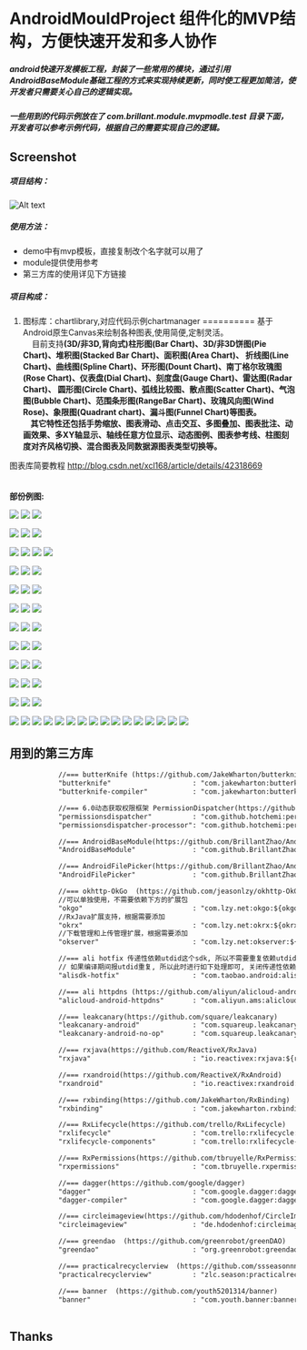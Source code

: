 # AndroidMouldProject 组件化的MVP结构，方便快速开发和多人协作

##### android快速开发模板工程，封装了一些常用的模块，通过引用AndroidBaseModule基础工程的方式来实现持续更新，同时使工程更加简洁，使开发者只需要关心自己的逻辑实现。
##### 一些用到的代码示例放在了 com.brillant.module.mvpmodle.test 目录下面，开发者可以参考示例代码，根据自己的需要实现自己的逻辑。

## Screenshot

##### 项目结构：
![Alt text](https://github.com/BrillantZhao/AndroidMouldProject2/blob/master/images/app_struct.png)

##### 使用方法：
- demo中有mvp模板，直接复制改个名字就可以用了
- module提供使用参考
- 第三方库的使用详见下方链接

##### 项目构成：
1. 图标库：chartlibrary,对应代码示例chartmanager
==========
 基于Android原生Canvas来绘制各种图表,使用简便,定制灵活。<br/>
 &nbsp;&nbsp;&nbsp;&nbsp;目前支持<b>(3D/非3D,背向式)柱形图(Bar Chart)、3D/非3D饼图(Pie Chart)、堆积图(Stacked Bar Chart)、面积图(Area Chart)、
 折线图(Line Chart)、曲线图(Spline Chart)、环形图(Dount Chart)、南丁格尔玫瑰图(Rose Chart)、仪表盘(Dial Chart)、刻度盘(Gauge Chart)、雷达图(Radar Chart)、
 圆形图(Circle Chart)、弧线比较图、散点图(Scatter Chart)、气泡图(Bubble Chart)、范围条形图(RangeBar Chart)、玫瑰风向图(Wind Rose)、象限图(Quadrant chart)、漏斗图(Funnel Chart)等图表。<br/>
 &nbsp;&nbsp;&nbsp;&nbsp;其它特性还包括手势缩放、图表滑动、点击交互、多图叠加、图表批注、动画效果、多XY轴显示、轴线任意方位显示、动态图例、图表参考线、柱图刻度对齐风格切换、混合图表及同数据源图表类型切换等。</b><br/> 
 
图表库简要教程
http://blog.csdn.net/xcl168/article/details/42318669 <br/>	
<br/>
 <b>部份例图:</b><br/> 
 
![](https://github.com/BrillantZhao/AndroidMouldProject2/blob/master/chartmanager/screens/barpiechart.png)
![](https://github.com/BrillantZhao/AndroidMouldProject2/blob/master/chartmanager/screens/area_ln_pie_chart.png)
![](https://github.com/BrillantZhao/AndroidMouldProject2/blob/master/chartmanager/screens/spinnerBarChart2.png)

![](https://github.com/BrillantZhao/AndroidMouldProject2/blob/master/chartmanager/screens/barchart_m.png)
![](https://github.com/BrillantZhao/AndroidMouldProject2/blob/master/chartmanager/screens/stackedchart.png)
![](https://github.com/BrillantZhao/AndroidMouldProject2/blob/master/chartmanager/screens/barchart2.png)

![](https://github.com/BrillantZhao/AndroidMouldProject2/blob/master/chartmanager/screens/dydialchart1.gif)
![](https://github.com/BrillantZhao/AndroidMouldProject2/blob/master/chartmanager/screens/dydialchart2.gif)
![](https://github.com/BrillantZhao/AndroidMouldProject2/blob/master/chartmanager/screens/dydialchart3.gif)
![](https://github.com/BrillantZhao/AndroidMouldProject2/blob/master/chartmanager/screens/dydialchart4.gif)

![](https://github.com/BrillantZhao/AndroidMouldProject2/blob/master/chartmanager/screens/bar3dchart.png)
![](https://github.com/BrillantZhao/AndroidMouldProject2/blob/master/chartmanager/screens/linechart.png)
![](https://github.com/BrillantZhao/AndroidMouldProject2/blob/master/chartmanager/screens/splinechart.png)

![](https://github.com/BrillantZhao/AndroidMouldProject2/blob/master/chartmanager/screens/pie3dchart.png)
![](https://github.com/BrillantZhao/AndroidMouldProject2/blob/master/chartmanager/screens/radarchart_circle.png)
![](https://github.com/BrillantZhao/AndroidMouldProject2/blob/master/chartmanager/screens/WindRoseChart.png)


![](https://github.com/BrillantZhao/AndroidMouldProject2/blob/master/chartmanager/screens/rosechart.png)
![](https://github.com/BrillantZhao/AndroidMouldProject2/blob/master/chartmanager/screens/circlechart.png)
![](https://github.com/BrillantZhao/AndroidMouldProject2/blob/master/chartmanager/screens/spinnerBarChart.png)

![](https://github.com/BrillantZhao/AndroidMouldProject2/blob/master/chartmanager/screens/gaugechart.png)
![](https://github.com/BrillantZhao/AndroidMouldProject2/blob/master/chartmanager/screens/piechart2.png)
![](https://github.com/BrillantZhao/AndroidMouldProject2/blob/master/chartmanager/screens/arclinechart.png)


![](https://github.com/BrillantZhao/AndroidMouldProject2/blob/master/chartmanager/screens/dountchart.png)
![](https://github.com/BrillantZhao/AndroidMouldProject2/blob/master/chartmanager/screens/bubblechart.png)
![](https://github.com/BrillantZhao/AndroidMouldProject2/blob/master/chartmanager/screens/scatterchart.png)

![](https://github.com/BrillantZhao/AndroidMouldProject2/blob/master/chartmanager/screens/radarchart_a.png)
![](https://github.com/BrillantZhao/AndroidMouldProject2/blob/master/chartmanager/screens/areachart2.png)
![](https://github.com/BrillantZhao/AndroidMouldProject2/blob/master/chartmanager/screens/rangebarchart.png)

![](https://github.com/BrillantZhao/AndroidMouldProject2/blob/master/chartmanager/screens/mulaxischart1.png)
![](https://github.com/BrillantZhao/AndroidMouldProject2/blob/master/chartmanager/screens/mulaxischart2.png)
![](https://github.com/BrillantZhao/AndroidMouldProject2/blob/master/chartmanager/screens/mulbarchart.png)

![](https://github.com/BrillantZhao/AndroidMouldProject2/blob/master/chartmanager/screens/QuadrantChart.png)
![](https://github.com/BrillantZhao/AndroidMouldProject2/blob/master/chartmanager/screens/lines.png)
![](https://github.com/BrillantZhao/AndroidMouldProject2/blob/master/chartmanager/screens/spinnerPieChart.png)

![](https://github.com/BrillantZhao/AndroidMouldProject2/blob/master/chartmanager/screens/barchart8.png)
![](https://github.com/BrillantZhao/AndroidMouldProject2/blob/master/chartmanager/screens/barchart9.png)
![](https://github.com/BrillantZhao/AndroidMouldProject2/blob/master/chartmanager/screens/FunnelChart_desc.png)
![](https://github.com/BrillantZhao/AndroidMouldProject2/blob/master/chartmanager/screens/FunnelChart_asc.png)
![](https://github.com/BrillantZhao/AndroidMouldProject2/blob/master/chartmanager/screens/splinechart05.png)
![](https://github.com/BrillantZhao/AndroidMouldProject2/blob/master/chartmanager/screens/splinechart6.png)
![](https://github.com/BrillantZhao/AndroidMouldProject2/blob/master/chartmanager/screens/linechart6.png)
![](https://github.com/BrillantZhao/AndroidMouldProject2/blob/master/chartmanager/screens/barchart6.png)
![](https://github.com/BrillantZhao/AndroidMouldProject2/blob/master/chartmanager/screens/barchartcloud.png)
![](https://github.com/BrillantZhao/AndroidMouldProject2/blob/master/chartmanager/screens/circlechart2.png)
![](https://github.com/BrillantZhao/AndroidMouldProject2/blob/master/chartmanager/screens/roundbarchart.png)
![](https://github.com/BrillantZhao/AndroidMouldProject2/blob/master/chartmanager/screens/roundbarchart2.png)
![](https://github.com/BrillantZhao/AndroidMouldProject2/blob/master/chartmanager/screens/areachart3.png)
![](https://github.com/BrillantZhao/AndroidMouldProject2/blob/master/chartmanager/screens/funnelchart2.png)
![](https://github.com/BrillantZhao/AndroidMouldProject2/blob/master/chartmanager/screens/barchart_hh.png)
![](https://github.com/BrillantZhao/AndroidMouldProject2/blob/master/chartmanager/screens/barchart_hhh.png)

## 用到的第三方库

```xml
            //=== butterKnife (https://github.com/JakeWharton/butterknife)
            "butterknife"                    : "com.jakewharton:butterknife:${butterKnifeVersion}",
            "butterknife-compiler"           : "com.jakewharton:butterknife-compiler:${butterKnifeVersion}",

            //=== 6.0动态获取权限框架 PermissionDispatcher(https://github.com/hotchemi/PermissionsDispatcher)
            "permissionsdispatcher"          : "com.github.hotchemi:permissionsdispatcher:${permissionsdispatcherVersion}",
            "permissionsdispatcher-processor": "com.github.hotchemi:permissionsdispatcher-processor:${permissionsdispatcherVersion}",

            //=== AndroidBaseModule(https://github.com/BrillantZhao/AndroidBaseModule)
            "AndroidBaseModule"              : "com.github.BrillantZhao:AndroidBaseModule:${AndroidBaseModuleVersion}",

            //=== AndroidFilePicker(https://github.com/BrillantZhao/AndroidFilePicker)
            "AndroidFilePicker"              : "com.github.BrillantZhao:AndroidFilePicker:${AndroidFilePickerVersion}",

            //=== okhttp-OkGo  (https://github.com/jeasonlzy/okhttp-OkGo)
            //可以单独使用，不需要依赖下方的扩展包
            "okgo"                           : "com.lzy.net:okgo:${okgoVersion}",
            //RxJava扩展支持，根据需要添加
            "okrx"                           : "com.lzy.net:okrx:${okrxVersion}",
            //下载管理和上传管理扩展，根据需要添加
            "okserver"                       : "com.lzy.net:okserver:${okserverVersion}",

            //=== ali hotfix 传递性依赖utdid这个sdk, 所以不需要重复依赖utdid.但是另一方面其它阿里系SDK也可能依赖了utdid这个SDK,
            // 如果编译期间报utdid重复, 所以此时进行如下处理即可, 关闭传递性依赖
            "alisdk-hotfix"                  : "com.taobao.android:alisdk-hotfix:${alisdkHotfixVersion}",

            //=== ali httpdns (https://github.com/aliyun/alicloud-android-demo)
            "alicloud-android-httpdns"       : "com.aliyun.ams:alicloud-android-httpdns:${alicloudAndroidHttpdnsVersion}",

            //=== leakcanary(https://github.com/square/leakcanary)
            "leakcanary-android"             : "com.squareup.leakcanary:leakcanary-android:${leakcanaryVersion}",
            "leakcanary-android-no-op"       : "com.squareup.leakcanary:leakcanary-android-no-op:${leakcanaryVersion}",

            //=== rxjava(https://github.com/ReactiveX/RxJava)
            "rxjava"                         : "io.reactivex:rxjava:${rxjavaVersion}",

            //=== rxandroid(https://github.com/ReactiveX/RxAndroid)
            "rxandroid"                      : "io.reactivex:rxandroid:${rxandroidVersion}",

            //=== rxbinding(https://github.com/JakeWharton/RxBinding)
            "rxbinding"                      : "com.jakewharton.rxbinding:rxbinding:${rxbindingVersion}",

            //=== RxLifecycle(https://github.com/trello/RxLifecycle)
            "rxlifecycle"                    : "com.trello:rxlifecycle:${rxlifecycleVersion}",
            "rxlifecycle-components"         : "com.trello:rxlifecycle-components:${rxlifecycleComponentsVersion}",

            //=== RxPermissions(https://github.com/tbruyelle/RxPermissions)
            "rxpermissions"                  : "com.tbruyelle.rxpermissions:rxpermissions:${rxpermissionsVersion}",

            //=== dagger(https://github.com/google/dagger)
            "dagger"                         : "com.google.dagger:dagger:${daggerVersion}",
            "dagger-compiler"                : "com.google.dagger:dagger-compiler:${daggerVersion}",

            //=== circleimageview(https://github.com/hdodenhof/CircleImageView)
            "circleimageview"                : "de.hdodenhof:circleimageview:${circleimageviewVersion}",

            //=== greendao  (https://github.com/greenrobot/greenDAO)
            "greendao"                       : "org.greenrobot:greendao:${greendaoVersion}",

            //=== practicalrecyclerview  (https://github.com/ssseasonnn/PracticalRecyclerView)
            "practicalrecyclerview"          : "zlc.season:practicalrecyclerview:${practicalrecyclerviewVersion}",

            //=== banner  (https://github.com/youth5201314/banner)
            "banner"                         : "com.youth.banner:banner:${bannerVersion}"
	
```

Thanks
---


